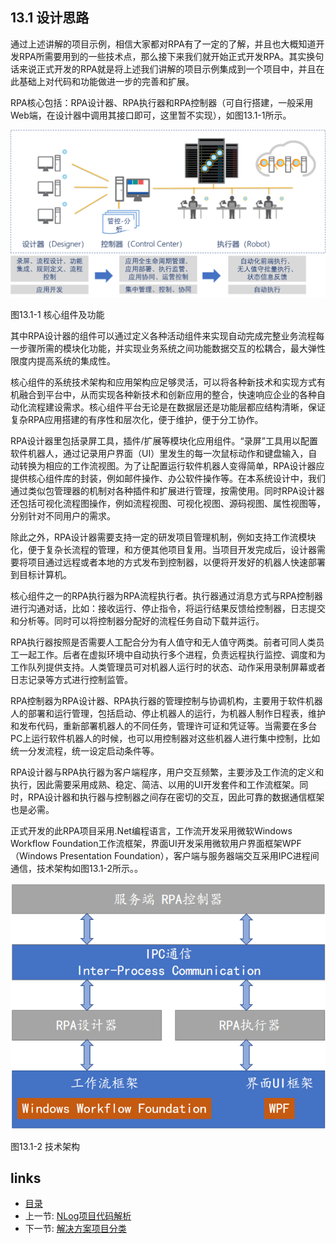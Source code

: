 ## 13.1 设计思路

通过上述讲解的项目示例，相信大家都对RPA有了一定的了解，并且也大概知道开发RPA所需要用到的一些技术点，那么接下来我们就开始正式开发RPA。其实换句话来说正式开发的RPA就是将上述我们讲解的项目示例集成到一个项目中，并且在此基础上对代码和功能做进一步的完善和扩展。

RPA核心包括：RPA设计器、RPA执行器和RPA控制器（可自行搭建，一般采用Web端，在设计器中调用其接口即可，这里暂不实现），如图13.1-1所示。

![](images/13.1-1.png)

图13.1-1 核心组件及功能

其中RPA设计器的组件可以通过定义各种活动组件来实现自动完成完整业务流程每一步骤所需的模块化功能，并实现业务系统之间功能数据交互的松耦合，最大弹性限度内提高系统的集成性。

核心组件的系统技术架构和应用架构应足够灵活，可以将各种新技术和实现方式有机融合到平台中，从而实现各种新技术和创新应用的整合，快速响应企业的各种自动化流程建设需求。核心组件平台无论是在数据层还是功能层都应结构清晰，保证复杂RPA应用搭建的有序性和层次化，便于维护，便于分工协作。

RPA设计器里包括录屏工具，插件/扩展等模块化应用组件。“录屏”工具用以配置软件机器人，通过记录用户界面（UI）里发生的每一次鼠标动作和键盘输入，自动转换为相应的工作流视图。为了让配置运行软件机器人变得简单，RPA设计器应提供核心组件库的封装，例如邮件操作、办公软件操作等。在本系统设计中，我们通过类似包管理器的机制对各种插件和扩展进行管理，按需使用。同时RPA设计器还包括可视化流程图操作，例如流程视图、可视化视图、源码视图、属性视图等，分别针对不同用户的需求。

除此之外，RPA设计器需要支持一定的研发项目管理机制，例如支持工作流模块化，便于复杂长流程的管理，和方便其他项目复用。当项目开发完成后，设计器需要将项目通过远程或者本地的方式发布到控制器，以便将开发好的机器人快速部署到目标计算机。

核心组件之一的RPA执行器为RPA流程执行者。执行器通过消息方式与RPA控制器进行沟通对话，比如：接收运行、停止指令，将运行结果反馈给控制器，日志提交和分析等。同时可以将控制器分配好的流程任务自动下载并运行。

RPA执行器按照是否需要人工配合分为有人值守和无人值守两类。前者可同人类员工一起工作。后者在虚拟环境中自动执行多个进程，负责远程执行监控、调度和为工作队列提供支持。人类管理员可对机器人运行时的状态、动作采用录制屏幕或者日志记录等方式进行控制监管。

RPA控制器为RPA设计器、RPA执行器的管理控制与协调机构，主要用于软件机器人的部署和运行管理，包括启动、停止机器人的运行，为机器人制作日程表，维护和发布代码，重新部署机器人的不同任务，管理许可证和凭证等。当需要在多台PC上运行软件机器人的时候，也可以用控制器对这些机器人进行集中控制，比如统一分发流程，统一设定启动条件等。

RPA设计器与RPA执行器为客户端程序，用户交互频繁，主要涉及工作流的定义和执行，因此需要采用成熟、稳定、简洁、以用的UI开发套件和工作流框架。同时，RPA设计器和执行器与控制器之间存在密切的交互，因此可靠的数据通信框架也是必需。

正式开发的此RPA项目采用.Net编程语言，工作流开发采用微软Windows Workflow Foundation工作流框架，界面UI开发采用微软用户界面框架WPF（Windows Presentation Foundation），客户端与服务器端交互采用IPC进程间通信，技术架构如图13.1-2所示。。

![](images/13.1-2.png)

图13.1-2 技术架构

## links
   * [目录](<preface.md>)
   * 上一节: [NLog项目代码解析](<12.5.md>)
   * 下一节: [解决方案项目分类](<13.2.md>)